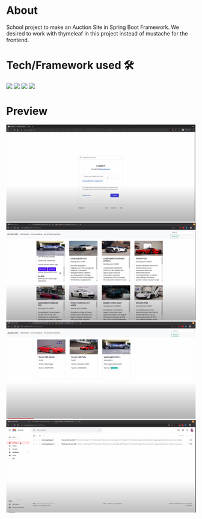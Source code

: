 


# About
  School project to make an Auction Site in Spring Boot Framework. We desired to work with thymeleaf in this project instead of mustache for the frontend.


# Tech/Framework used 🛠️
![](https://img.shields.io/badge/CODE-JAVA-informational?style=flat&logo=Java&logoColor=white&color=2bbc8a)
![](https://img.shields.io/badge/DATABASE-SQL-informational?style=flat&logo=MySQL&logoColor=white&color=2bbc8a)
![](https://img.shields.io/badge/FRONTEND-THYMELEAF-informational?style=flat&logo=THYMELEAF&logoColor=white&color=2bbc8a)
![](https://img.shields.io/badge/SECURITY-OAUTH2.0-informational?style=flat&logo=<LOGO_NAME>&logoColor=white&color=2bbc8a)






  

# Preview

<img src="pictures_for_github/1.png">
<img src="pictures_for_github/2.png">
<img src="pictures_for_github/3.png">
<img src="pictures_for_github/4.png">


